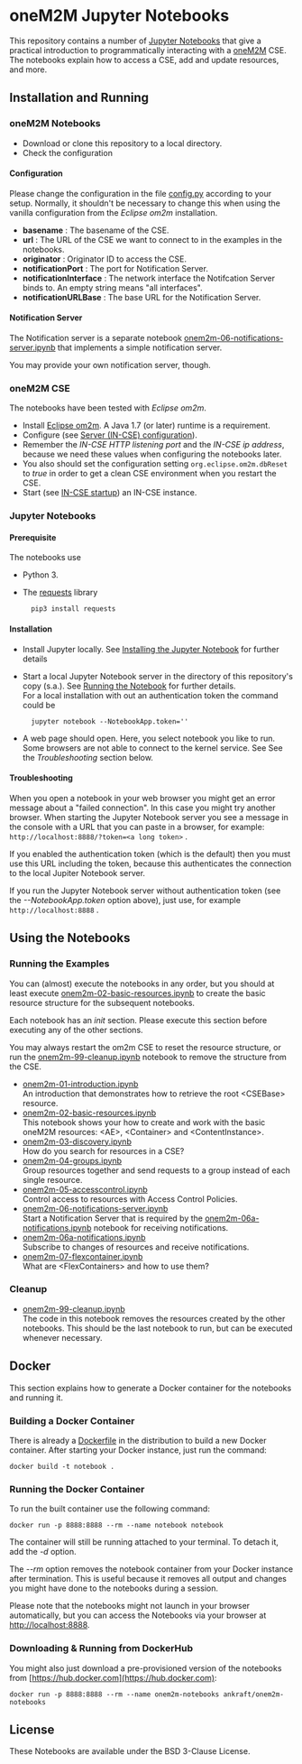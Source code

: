 # oneM2M Jupyter Notebooks
This repository contains a number of [Jupyter Notebooks](https://jupyter.org) that give a practical introduction to programmatically interacting with a [oneM2M](http://www.onem2m.org) CSE. The notebooks explain how to access a  CSE, add and update resources, and more.


## Installation and Running


### oneM2M Notebooks

- Download or clone this repository to a local directory.
- Check the configuration 

#### Configuration

Please change the configuration in the file [config.py](config.py) according to your setup. Normally, it shouldn't be necessary to change this when using the vanilla configuration from the *Eclipse om2m* installation.

- **basename** : The basename of the CSE.
- **url** : The URL of the CSE we want to connect to in the examples in the notebooks.
- **originator** : Originator ID to access the CSE.
- **notificationPort** : The port for Notification Server.
- **notificationInterface** : The network interface the Notifcation Server binds to. An empty string means "all interfaces".
- **notificationURLBase** : The base URL for the Notification Server.


#### Notification Server
The Notification server is a separate notebook [onem2m-06-notifications-server.ipynb](onem2m-06-notifications-server.ipynb) that implements a simple notification server.

You may provide your own notification server, though.


### oneM2M CSE
The notebooks have been tested with *Eclipse om2m*.

- Install [Eclipse om2m](https://www.eclipse.org/om2m/). A Java 1.7 (or later) runtime is a requirement.
- Configure (see [Server (IN-CSE) configuration](https://wiki.eclipse.org/OM2M/one/Starting#Server_.28IN-CSE.29_configuration)).
- Remember the *IN-CSE HTTP listening port* and the *IN-CSE ip address*, because we need these values when configuring the notebooks later.
- You also should set the configuration setting `org.eclipse.om2m.dbReset` to *true* in order to get a clean CSE environment when you restart the CSE.
- Start (see [IN-CSE startup](https://wiki.eclipse.org/OM2M/one/Starting#IN-CSE_startup)) an IN-CSE instance.

### Jupyter Notebooks
#### Prerequisite
The notebooks use

- Python 3.
- The [requests](http://python-requests.org) library

		pip3 install requests


#### Installation
- Install Jupyter locally. See [Installing the Jupyter Notebook](https://jupyter.org/install) for further details
- Start a local Jupyter Notebook server in the directory of this repository's copy (s.a.). See [Running the Notebook](https://jupyter.readthedocs.io/en/latest/running.html#running) for further details.  
For a local installation with out an authentication token the command could be

		jupyter notebook --NotebookApp.token=''


- A web page should open. Here, you select notebook you like to run.  
Some browsers are not able to connect to the kernel service. See See the *Troubleshooting* section below.

#### Troubleshooting
When you open a notebook in your web browser you might get an error message about a "failed connection". In this case you might try another browser. When starting the Jupyter Notebook server you see a message in the console with a URL that you can paste in a browser, for example: ``http://localhost:8888/?token=<a long token>`` .

If you enabled the authentication token (which is the default) then you must use this URL including the token, because this authenticates the connection to the local Jupiter Notebook server.

If you run the Jupyter Notebook server without authentication token (see the *--NotebookApp.token* option above), just use, for example ``http://localhost:8888`` .

## Using the Notebooks

### Running the Examples

You can (almost) execute the notebooks in any order, but you should at least execute [onem2m-02-basic-resources.ipynb](onem2m-02-basic-resources.ipynb) to create the basic resource structure for the subsequent notebooks.

Each notebook has an *init* section. Please execute this section before executing any of the other sections.

You may always restart the om2m CSE to reset the resource structure, or run the [onem2m-99-cleanup.ipynb](onem2m-99-cleanup.ipynb) notebook to remove the structure from the CSE.

- [onem2m-01-introduction.ipynb](onem2m-01-introduction.ipynb)  
An introduction that demonstrates how to retrieve the root &lt;CSEBase> resource.
- [onem2m-02-basic-resources.ipynb](onem2m-02-basic-resources.ipynb)  
This notebook shows your how to create and work with the basic oneM2M resources: &lt;AE>, &lt;Container> and &lt;ContentInstance>.
- [onem2m-03-discovery.ipynb](onem2m-03-discovery.ipynb)  
How do you search for resources in a CSE?
- [onem2m-04-groups.ipynb](onem2m-04-groups.ipynb)  
Group resources together and send requests to a group instead of each single resource.
- [onem2m-05-accesscontrol.ipynb](onem2m-05-accesscontrol.ipynb)  
Control access to resources with Access Control Policies.
- [onem2m-06-notifications-server.ipynb](onem2m-06-notifications-server.ipynb)  
Start a Notification Server that is required by the [onem2m-06a-notifications.ipynb](onem2m-06a-notifications.ipynb) notebook for receiving notifications.
- [onem2m-06a-notifications.ipynb](onem2m-06a-notifications.ipynb)  
Subscribe to changes of resources and receive notifications.
- [onem2m-07-flexcontainer.ipynb](onem2m-07-flexcontainer.ipynb)  
What are &lt;FlexContainers> and how to use them?

### Cleanup

- [onem2m-99-cleanup.ipynb](onem2m-99-cleanup.ipynb)  
The code in this notebook removes the resources created by the other notebooks. This should be the last notebook to run, but can be executed whenever necessary.


## Docker
This section explains how to generate a Docker container for the notebooks and running it.

### Building a Docker Container

There is already a [Dockerfile](Dockerfile) in the distribution to build a new Docker container. After starting your Docker instance, just run the command:

	docker build -t notebook .

### Running the Docker Container

To run the built container use the following command:

	docker run -p 8888:8888 --rm --name notebook notebook

The container will still be running attached to your terminal. To detach it, add the *-d* option. 

The *--rm* option removes the notebook container from your Docker instance after termination. This is useful because it removes all output and changes you might have done to the notebooks during a session.

Please note that the notebooks might not launch in your browser automatically, but you can access the Notebooks via your browser at [http://localhost:8888](http://localhost:8888).


### Downloading & Running from DockerHub

You might also just download a pre-provisioned version of the notebooks from [https://hub.docker.com](https://hub.docker.com):

	docker run -p 8888:8888 --rm --name onem2m-notebooks ankraft/onem2m-notebooks

## License
These Notebooks are available under the BSD 3-Clause License.

